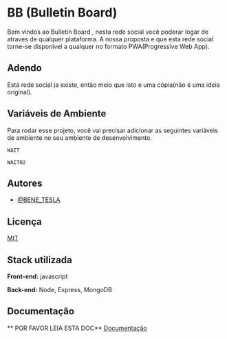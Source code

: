 
#  BB (Bulletin Board) 
Bem vindos ao Bulletin Board , nesta rede social 
você  poderar logar de atraves de qualquer plataforma. 
A nossa proposta e que esta rede social torne-se disponível  a qualquer no formato 
PWA(Progressive Web App). 
## Adendo 
Está  rede social ja existe, então  meio que isto e uma cópia(não é uma ideia original).

## Variáveis de Ambiente

Para rodar esse projeto, você vai precisar adicionar as seguintes variáveis de ambiente no seu ambiente de desenvolvimento.

`WAIT`

`WAIT02`


## Autores

- [@BENE_TESLA](https://github.com/benetesla)


## Licença

[MIT](https://choosealicense.com/licenses/mit/)


## Stack utilizada

**Front-end:** javascript

**Back-end:** Node, Express, MongoDB


## Documentação
** POR FAVOR LEIA ESTA DOC**
[Documentação](https://docs.google.com/document/d/1ar7-TvbOc81gvo8a_RGGgIHy9Ke4H1SiB6khWfLS_Is/edit?usp=sharing)


